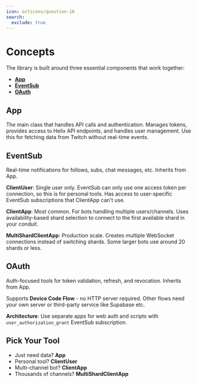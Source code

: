 ```yaml
---
icon: octicons/question-16
search:
  exclude: true
---
```


# Concepts

The library is built around three essential components that work together:

- **[App](#app)**
- **[EventSub](#eventsub)** 
- **[OAuth](#oauth)**

## App

The main class that handles API calls and authentication. Manages tokens, provides access to Helix API endpoints, and handles user management. Use this for fetching data from Twitch without real-time events.

## EventSub

Real-time notifications for follows, subs, chat messages, etc. Inherits from App.

**ClientUser**: Single user only. EventSub can only use one access token per connection, so this is for personal tools. Has access to user-specific EventSub subscriptions that ClientApp can't use.

**ClientApp**: Most common. For bots handling multiple users/channels. Uses availability-based shard selection to connect to the first available shard in your conduit.

**MultiShardClientApp**: Production scale. Creates multiple WebSocket connections instead of switching shards. Some larger bots use around 20 shards or less.

## OAuth

Auth-focused tools for token validation, refresh, and revocation. Inherits from App.

Supports **Device Code Flow** - no HTTP server required. Other flows need your own server or third-party service like Supabase etc.

**Architecture**: Use separate apps for web auth and scripts with `user_authorization_grant` EventSub subscription.


## Pick Your Tool

- Just need data? **App**
- Personal tool? **ClientUser**  
- Multi-channel bot? **ClientApp**
- Thousands of channels? **MultiShardClientApp**